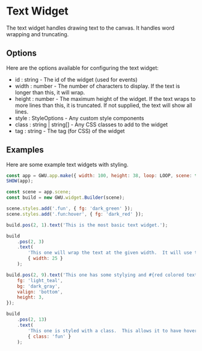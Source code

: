 # Text Widget

The text widget handles drawing text to the canvas. It handles word wrapping and truncating.

## Options

Here are the options available for configuring the text widget:

-   id : string - The id of the widget (used for events)
-   width : number - The number of characters to display. If the text is longer than this, it will wrap.
-   height : number - The maximum height of the widget. If the text wraps to more lines than this, it is truncated. If not supplied, the text will show all lines.
-   style : StyleOptions - Any custom style components
-   class : string | string[] - Any CSS classes to add to the widget
-   tag : string - The tag (for CSS) of the widget

## Examples

Here are some example text widgets with styling.

```js
const app = GWU.app.make({ width: 100, height: 38, loop: LOOP, scene: true });
SHOW(app);

const scene = app.scene;
const build = new GWU.widget.Builder(scene);

scene.styles.add('.fun', { fg: 'dark_green' });
scene.styles.add('.fun:hover', { fg: 'dark_red' });

build.pos(2, 1).text('This is the most basic text widget.');

build
    .pos(2, 3)
    .text(
        'This one will wrap the text at the given width.  It will use the GWU.text.splitIntoLines funciton to do this.',
        { width: 25 }
    );

build.pos(2, 9).text('This one has some stylying and #{red colored text}!', {
    fg: 'light_teal',
    bg: 'dark_gray',
    valign: 'bottom',
    height: 3,
});

build
    .pos(2, 13)
    .text(
        'This one is styled with a class.  This allows it to have hover effects.',
        { class: 'fun' }
    );
```
